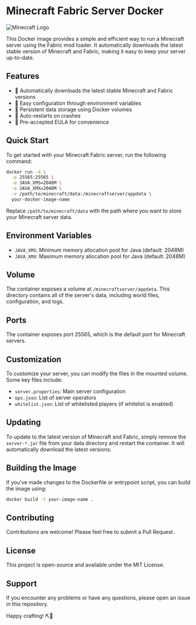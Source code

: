 # Minecraft Fabric Server Docker

![Minecraft Logo](https://cdn.freebiesupply.com/logos/large/2x/minecraft-1-logo-svg-vector.svg)

This Docker image provides a simple and efficient way to run a Minecraft server using the Fabric mod loader. It automatically downloads the latest stable version of Minecraft and Fabric, making it easy to keep your server up-to-date.

## Features

- 🚀 Automatically downloads the latest stable Minecraft and Fabric versions
- 🔧 Easy configuration through environment variables
- 💾 Persistent data storage using Docker volumes
- 🔄 Auto-restarts on crashes
- 📜 Pre-accepted EULA for convenience

## Quick Start

To get started with your Minecraft Fabric server, run the following command:

```bash
docker run -d \
  -p 25565:25565 \
  -e JAVA_XMS=2048M \
  -e JAVA_XMX=2048M \
  -v /path/to/minecraft/data:/minecraftserver/appdata \
  your-docker-image-name
```

Replace `/path/to/minecraft/data` with the path where you want to store your Minecraft server data.

## Environment Variables

- `JAVA_XMS`: Minimum memory allocation pool for Java (default: 2048M)
- `JAVA_XMX`: Maximum memory allocation pool for Java (default: 2048M)

## Volume

The container exposes a volume at `/minecraftserver/appdata`. This directory contains all of the server's data, including world files, configuration, and logs.

## Ports

The container exposes port 25565, which is the default port for Minecraft servers.

## Customization

To customize your server, you can modify the files in the mounted volume. Some key files include:

- `server.properties`: Main server configuration
- `ops.json`: List of server operators
- `whitelist.json`: List of whitelisted players (if whitelist is enabled)

## Updating

To update to the latest version of Minecraft and Fabric, simply remove the `server-*.jar` file from your data directory and restart the container. It will automatically download the latest versions.

## Building the Image

If you've made changes to the Dockerfile or entrypoint script, you can build the image using:

```bash
docker build -t your-image-name .
```

## Contributing

Contributions are welcome! Please feel free to submit a Pull Request.

## License

This project is open-source and available under the MIT License.

## Support

If you encounter any problems or have any questions, please open an issue in this repository.

Happy crafting! ⛏️🌳
